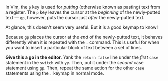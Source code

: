 In Vim, the `p` key is used for _putting_ (otherwise known as pasting) text from a register. The `p` key leaves the cursor at the _beginning_ of the newly-putted text — `gp`, however, puts the cursor just _after_ the newly-putted text.

At glance, this doesn't seem very useful. But it is a good keymap to know!

Because `gp` places the cursor at the _end_ of the newly-putted text, it behaves differently when it is repeated with the `.` command. This is useful for when you want to insert a particular block of text between a set of lines.

**Give this a go in the editor.** Yank the `return false` line under the _first_ `case` statement in the `switch` with `yy`. Then, put it under the _second_ case statement using `gp`. Then, repeat the same action for the other `case` statements using the `.` keymap in normal mode.
